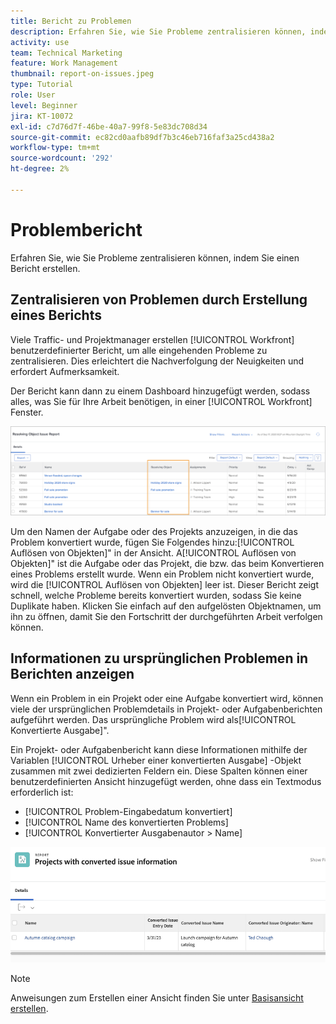 ```yaml
---
title: Bericht zu Problemen
description: Erfahren Sie, wie Sie Probleme zentralisieren können, indem Sie einen Bericht erstellen.
activity: use
team: Technical Marketing
feature: Work Management
thumbnail: report-on-issues.jpeg
type: Tutorial
role: User
level: Beginner
jira: KT-10072
exl-id: c7d76d7f-46be-40a7-99f8-5e83dc708d34
source-git-commit: ec82cd0aafb89df7b3c46eb716faf3a25cd438a2
workflow-type: tm+mt
source-wordcount: '292'
ht-degree: 2%

---
```


# Problembericht

Erfahren Sie, wie Sie Probleme zentralisieren können, indem Sie einen Bericht erstellen.

## Zentralisieren von Problemen durch Erstellung eines Berichts

Viele Traffic- und Projektmanager erstellen [!UICONTROL Workfront] benutzerdefinierter Bericht, um alle eingehenden Probleme zu zentralisieren. Dies erleichtert die Nachverfolgung der Neuigkeiten und erfordert Aufmerksamkeit.

Der Bericht kann dann zu einem Dashboard hinzugefügt werden, sodass alles, was Sie für Ihre Arbeit benötigen, in einer [!UICONTROL Workfront] Fenster.

![Ein Bild der [!UICONTROL Auflösen von Objekten] Spalte eines Problemberichts.](assets/18-resolving-object-report.png)

Um den Namen der Aufgabe oder des Projekts anzuzeigen, in die das Problem konvertiert wurde, fügen Sie Folgendes hinzu:[!UICONTROL Auflösen von Objekten]&quot; in der Ansicht. A[!UICONTROL Auflösen von Objekten]&quot; ist die Aufgabe oder das Projekt, die bzw. das beim Konvertieren eines Problems erstellt wurde. Wenn ein Problem nicht konvertiert wurde, wird die [!UICONTROL Auflösen von Objekten] leer ist. Dieser Bericht zeigt schnell, welche Probleme bereits konvertiert wurden, sodass Sie keine Duplikate haben. Klicken Sie einfach auf den aufgelösten Objektnamen, um ihn zu öffnen, damit Sie den Fortschritt der durchgeführten Arbeit verfolgen können.

## Informationen zu ursprünglichen Problemen in Berichten anzeigen

Wenn ein Problem in ein Projekt oder eine Aufgabe konvertiert wird, können viele der ursprünglichen Problemdetails in Projekt- oder Aufgabenberichten aufgeführt werden. Das ursprüngliche Problem wird als[!UICONTROL Konvertierte Ausgabe]&quot;.

Ein Projekt- oder Aufgabenbericht kann diese Informationen mithilfe der Variablen [!UICONTROL Urheber einer konvertierten Ausgabe] -Objekt zusammen mit zwei dedizierten Feldern ein. Diese Spalten können einer benutzerdefinierten Ansicht hinzugefügt werden, ohne dass ein Textmodus erforderlich ist:

* [!UICONTROL Problem-Eingabedatum konvertiert]
* [!UICONTROL Name des konvertierten Problems]
* [!UICONTROL Konvertierter Ausgabenautor > Name]

![Ein Bild mit Informationen zu Problemberichten.](assets/19-text-mode-reporting-for-issues.png)

>[!NOTE]
>
>Anweisungen zum Erstellen einer Ansicht finden Sie unter [Basisansicht erstellen](https://experienceleague.adobe.com/docs/workfront-learn/tutorials-workfront/reporting/basic-reporting/create-a-basic-view.html?lang=en).


